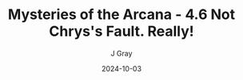 ---
title: 'Mysteries of the Arcana - 4.6 Not Chrys''s Fault. Really!'
alt: 'Mysteries of the Arcana'
date: '2024-10-03'
author: 'J Gray'
artist: 'Gennifer'
---
